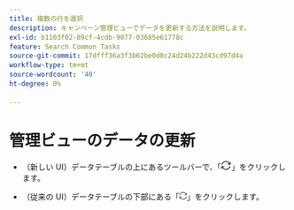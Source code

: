 ```yaml
---
title: 複数の行を選択
description: キャンペーン管理ビューでデータを更新する方法を説明します。
exl-id: b1103f02-89cf-4cdb-9077-03685e61778c
feature: Search Common Tasks
source-git-commit: 17dfff36a3f3b62be0d8c24d24b222d43cd97d4a
workflow-type: tm+mt
source-wordcount: '40'
ht-degree: 0%

---
```


# 管理ビューのデータの更新

* （新しい UI）データテーブルの上にあるツールバーで、「![ 更新 ](/help/search-social-commerce/assets/refresh-new.png)」をクリックします。

* （従来の UI）データテーブルの下部にある「![ 更新 ](/help/search-social-commerce/assets/refresh.png)」をクリックします。
